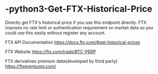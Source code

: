 # -python3-Get-FTX-Historical-Price
Directly get FTX's historical price if you use this endpoint directly. FTX imposes no rate limit or authentication requirement on market data so you could use this easily without register any account.

FTX API Documentation
https://docs.ftx.com/#get-historical-prices

FTX Website
https://ftx.com/trade/BTC-PERP

FTX derivatives premium data(developed by third party)
https://ftxpremiums.com/

